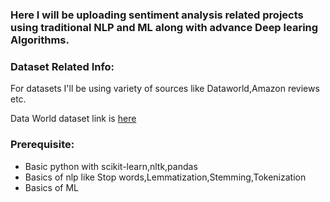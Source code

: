 <h3>Here I will be uploading sentiment analysis related projects using traditional NLP and ML  along with advance Deep learing Algorithms.</h3>
<h3>Dataset Related Info:</h3>
<p>For datasets I'll be using variety of sources like Dataworld,Amazon reviews etc.</p>
<p>Data World dataset link is <a href='https://data.world/crowdflower/sentiment-analysis-in-text'>here</a></p>

<h3>Prerequisite:</h3>
<ul>
  <li>Basic python with scikit-learn,nltk,pandas</li>
  <li>Basics of nlp like Stop words,Lemmatization,Stemming,Tokenization</li>
  <li>Basics of ML</li>
</ul>
